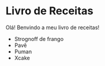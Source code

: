 # Livro de Receitas

Olá! Benvindo a meu livro de receitas!

- Strognoff de frango
- Pavê
- Puman
- Xcake
